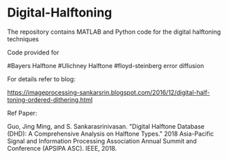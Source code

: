 # Digital-Halftoning
The repository contains MATLAB and Python code for the digital halftoning techniques

Code provided for

#Bayers Halftone
#Ulichney Halftone
#floyd-steinberg error diffusion




For details refer to blog:

https://imageprocessing-sankarsrin.blogspot.com/2016/12/digital-half-toning-ordered-dithering.html

Ref Paper: 

Guo, Jing Ming, and S. Sankarasrinivasan. "Digital Halftone Database (DHD): A Comprehensive Analysis on Halftone Types." 2018 Asia-Pacific Signal and Information Processing Association Annual Summit and Conference (APSIPA ASC). IEEE, 2018.
